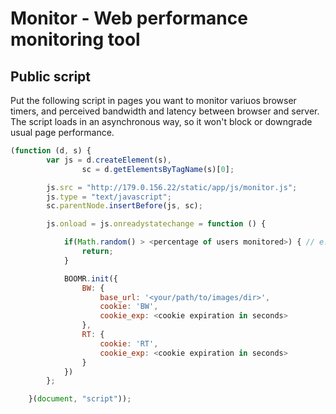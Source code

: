 # Monitor - Web performance monitoring tool

## Public script
Put the following script in pages you want to monitor variuos browser timers, and perceived bandwidth and latency between browser and server. The script loads in an asynchronous way, so it won't block or downgrade usual page performance.

```javascript
(function (d, s) {
        var js = d.createElement(s),
                sc = d.getElementsByTagName(s)[0];

        js.src = "http://179.0.156.22/static/app/js/monitor.js";
        js.type = "text/javascript";
        sc.parentNode.insertBefore(js, sc);

        js.onload = js.onreadystatechange = function () {

            if(Math.random() > <percentage of users monitored>) { // e.g.: 1.0 for 100% users, 0.6 for 60% users being monitored.
                return;
            }

            BOOMR.init({
                BW: {
                    base_url: '<your/path/to/images/dir>',
                    cookie: 'BW',
                    cookie_exp: <cookie expiration in seconds>
                },
                RT: {
                    cookie: 'RT',
                    cookie_exp: <cookie expiration in seconds>
                }
            })
        };

    }(document, "script"));

